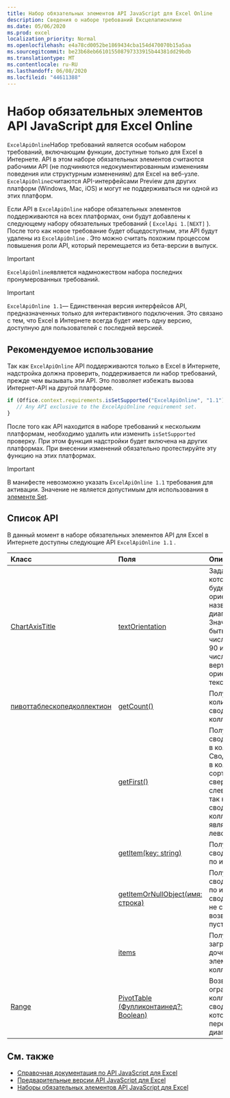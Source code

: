 ```yaml
---
title: Набор обязательных элементов API JavaScript для Excel Online
description: Сведения о наборе требований Ексцелапионлине
ms.date: 05/06/2020
ms.prod: excel
localization_priority: Normal
ms.openlocfilehash: e4a78cd0052be1869434cba154d470070b15a5aa
ms.sourcegitcommit: be23b68eb661015508797333915b44381dd29bdb
ms.translationtype: MT
ms.contentlocale: ru-RU
ms.lasthandoff: 06/08/2020
ms.locfileid: "44611388"
---
```

# <a name="excel-javascript-api-online-only-requirement-set"></a>Набор обязательных элементов API JavaScript для Excel Online

`ExcelApiOnline`Набор требований является особым набором требований, включающим функции, доступные только для Excel в Интернете. API в этом наборе обязательных элементов считаются рабочими API (не подчиняются недокументированным изменениям поведения или структурным изменениям) для Excel на веб-узле. `ExcelApiOnline`считаются API-интерфейсами Preview для других платформ (Windows, Mac, iOS) и могут не поддерживаться ни одной из этих платформ.

Если API в `ExcelApiOnline` наборе обязательных элементов поддерживаются на всех платформах, они будут добавлены к следующему набору обязательных требований ( `ExcelApi 1.[NEXT]` ). После того как новое требование будет общедоступным, эти API будут удалены из `ExcelApiOnline` . Это можно считать похожим процессом повышения роли API, который перемещается из бета-версии в выпуск.

> [!IMPORTANT]
> `ExcelApiOnline`является надмножеством набора последних пронумерованных требований.

> [!IMPORTANT]
> `ExcelApiOnline 1.1`— Единственная версия интерфейсов API, предназначенных только для интерактивного подключения. Это связано с тем, что Excel в Интернете всегда будет иметь одну версию, доступную для пользователей с последней версией.

## <a name="recommended-usage"></a>Рекомендуемое использование

Так как `ExcelApiOnline` API поддерживаются только в Excel в Интернете, надстройка должна проверить, поддерживается ли набор требований, прежде чем вызывать эти API. Это позволяет избежать вызова Интернет-API на другой платформе.

```js
if (Office.context.requirements.isSetSupported("ExcelApiOnline", "1.1")) {
   // Any API exclusive to the ExcelApiOnline requirement set.
}
```

После того как API находится в наборе требований к нескольким платформам, необходимо удалить или изменить `isSetSupported` проверку. При этом функция надстройки будет включена на других платформах. При внесении изменений обязательно протестируйте эту функцию на этих платформах.

> [!IMPORTANT]
> В манифесте невозможно указать `ExcelApiOnline 1.1` требования для активации. Значение не является допустимым для использования в [элементе Set](../manifest/set.md).

## <a name="api-list"></a>Список API

В данный момент в наборе обязательных элементов API для Excel в Интернете доступны следующие API `ExcelApiOnline 1.1` .

| Класс | Поля | Описание |
|:---|:---|:---|
|[ChartAxisTitle](/javascript/api/excel/excel.chartaxistitle)|[textOrientation](/javascript/api/excel/excel.chartaxistitle#textorientation)|Задает угол, по которому текст будет ориентирован на название оси диаграммы. Значение должно быть целым числом от – 90 до 90 или целым числом 180 для вертикально ориентированного текста.|
|[пивоттаблескопедколлектион](/javascript/api/excel/excel.pivottablescopedcollection)|[getCount()](/javascript/api/excel/excel.pivottablescopedcollection#getcount--)|Получает количество сводных таблиц в коллекции.|
||[getFirst()](/javascript/api/excel/excel.pivottablescopedcollection#getfirst--)|Получает первую сводную таблицу в коллекции. Сводные таблицы в коллекции сортируются сверху вниз и слева направо, так как первая сводная таблица в коллекции является верхней левой.|
||[getItem(key: string)](/javascript/api/excel/excel.pivottablescopedcollection#getitem-key-)|Получает сводную таблицу по имени.|
||[getItemOrNullObject(имя: строка)](/javascript/api/excel/excel.pivottablescopedcollection#getitemornullobject-name-)|Получает сводную таблицу по имени. Если сводная таблица не существует, возвращает пустой объект.|
||[items](/javascript/api/excel/excel.pivottablescopedcollection#items)|Получает загруженные дочерние элементы в этой коллекции.|
|[Range](/javascript/api/excel/excel.range)|[PivotTable (Фулликонтаинед?: Boolean)](/javascript/api/excel/excel.range#getpivottables-fullycontained-)|Возвращает ограниченную коллекцию сводных таблиц, которые перекрывают диапазон.|

## <a name="see-also"></a>См. также

- [Справочная документация по API JavaScript для Excel](/javascript/api/excel?view=excel-js-online)
- [Предварительные версии API JavaScript для Excel](./excel-preview-apis.md)
- [Наборы обязательных элементов API JavaScript для Excel](./excel-api-requirement-sets.md)